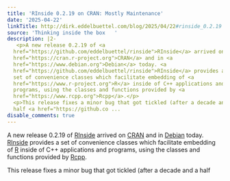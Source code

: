 ```yaml
---
title: 'RInside 0.2.19 on CRAN: Mostly Maintenance'
date: '2025-04-22'
linkTitle: http://dirk.eddelbuettel.com/blog/2025/04/22#rinside_0.2.19
source: 'Thinking inside the box   '
description: |2-
   <p>A new release 0.2.19 of <a
  href="https://github.com/eddelbuettel/rinside">RInside</a> arrived on <a
  href="https://cran.r-project.org">CRAN</a> and in <a
  href="https://www.debian.org">Debian</a> today. <a
  href="https://github.com/eddelbuettel/rinside">RInside</a> provides a
  set of convenience classes which facilitate embedding of <a
  href="https://www.r-project.org">R</a> inside of C++ applications and
  programs, using the classes and functions provided by <a
  href="https://www.rcpp.org">Rcpp</a>.</p>
  <p>This release fixes a minor bug that got tickled (after a decade and a
  half <a href="https://github.co ...
disable_comments: true
---
```

 <p>A new release 0.2.19 of <a
href="https://github.com/eddelbuettel/rinside">RInside</a> arrived on <a
href="https://cran.r-project.org">CRAN</a> and in <a
href="https://www.debian.org">Debian</a> today. <a
href="https://github.com/eddelbuettel/rinside">RInside</a> provides a
set of convenience classes which facilitate embedding of <a
href="https://www.r-project.org">R</a> inside of C++ applications and
programs, using the classes and functions provided by <a
href="https://www.rcpp.org">Rcpp</a>.</p>
<p>This release fixes a minor bug that got tickled (after a decade and a
half <a href="https://github.co ...
